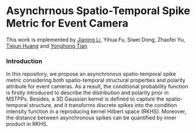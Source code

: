 # Asynchrnous Spatio-Temporal Spike Metric for Event Camera

This work is implemented by [Jianing Li](https://jianing-li.github.io), Yihua Fu, Siwei Dong, Zhaofei Yu, [Tiejun Huang](https://scholar.google.com/citations?user=knvEK4AAAAAJ&hl=zh-CN) and [Yonghong Tian](https://scholar.google.com/citations?user=fn6hJx0AAAAJ&hl=zh-CN)


### Introduction
In this repository, we propose an asynchronous spatio-temporal spike metric considering both spatio-temporal structural properties and polarity attribute for event cameras. As a result, the conditional probability function is firstly introduced to describe the distribution and polarity prior in MSTPPs. Besides, a 3D Gaussian kernel is defined to capture the spatio-temporal structure, and it transforms discrete spikes into the condition intensity function in a reproducing kernel Hilbert space (RKHS). Moreover, the distance between asynchronous spikes can be quantified by inner product in RKHS. 

